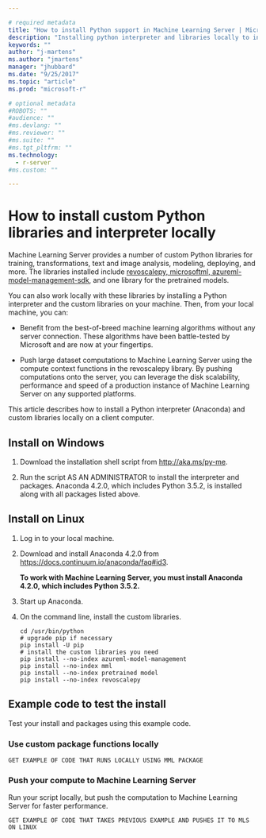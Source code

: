 ```yaml
---

# required metadata
title: "How to install Python support in Machine Learning Server | Microsoft Docs"
description: "Installing python interpreter and libraries locally to interact with Machine Learning Server"
keywords: ""
author: "j-martens"
ms.author: "jmartens"
manager: "jhubbard"
ms.date: "9/25/2017"
ms.topic: "article"
ms.prod: "microsoft-r"

# optional metadata
#ROBOTS: ""
#audience: ""
#ms.devlang: ""
#ms.reviewer: ""
#ms.suite: ""
#ms.tgt_pltfrm: ""
ms.technology:
  - r-server
#ms.custom: ""

---
```


# How to install custom Python libraries and interpreter locally

Machine Learning Server provides a number of custom Python libraries for training, transformations, text and image analysis, modeling, deploying, and more. The libraries installed include  [revoscalepy, microsoftml, azureml-model-management-sdk](../python-reference/introducing-python-package-reference.md), and one library for the pretrained models. 

You can also work locally with these libraries by installing a Python interpreter and the custom libraries on your machine. Then, from your local machine, you can:

+ Benefit from the best-of-breed machine learning algorithms without any server connection. These algorithms have been battle-tested by Microsoft and are now at your fingertips.
 
+ Push large dataset computations to Machine Learning Server using the compute context functions in the revoscalepy library. By pushing computations onto the server, you can leverage the disk scalability, performance and speed of a production instance of Machine Learning Server on any supported platforms. 
 
This article describes how to install a Python interpreter (Anaconda) and custom libraries locally on a client computer.

## Install on Windows

1. Download the installation shell script from http://aka.ms/py-me.

1. Run the script AS AN ADMINISTRATOR to install the interpreter and packages. Anaconda 4.2.0, which includes Python 3.5.2, is installed along with all packages listed above.

## Install on Linux

1. Log in to your local machine. 

1. Download and install Anaconda 4.2.0 from https://docs.continuum.io/anaconda/faq#id3. 

   **To work with Machine Learning Server, you must install Anaconda 4.2.0, which includes Python 3.5.2.**

1. Start up Anaconda.

1. On the command line, install the custom libraries.
   ```
   cd /usr/bin/python
   # upgrade pip if necessary
   pip install -U pip
   # install the custom libraries you need
   pip install --no-index azureml-model-management
   pip install --no-index mml
   pip install --no-index pretrained model 
   pip install --no-index revoscalepy
   ```


## Example code to test the install

Test your install and packages using this example code.

### Use custom package functions locally

```
GET EXAMPLE OF CODE THAT RUNS LOCALLY USING MML PACKAGE
```

### Push your compute to Machine Learning Server

Run your script locally, but push the computation to Machine Learning Server for faster performance.

```
GET EXAMPLE OF CODE THAT TAKES PREVIOUS EXAMPLE AND PUSHES IT TO MLS ON LINUX
```